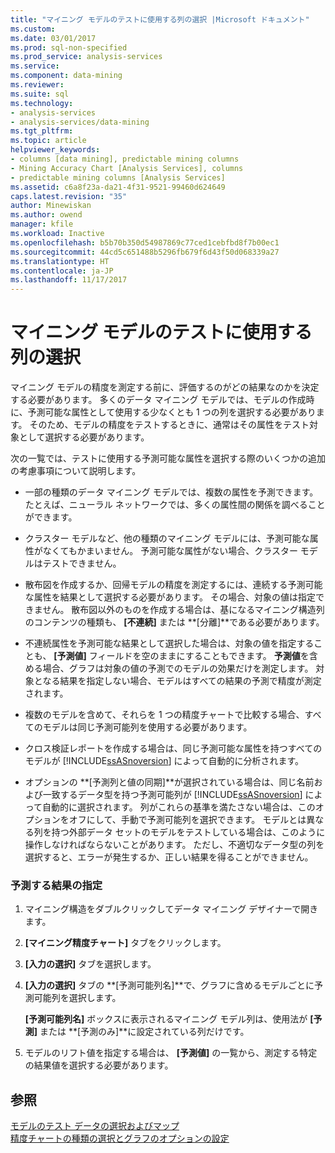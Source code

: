 ```yaml
---
title: "マイニング モデルのテストに使用する列の選択 |Microsoft ドキュメント"
ms.custom: 
ms.date: 03/01/2017
ms.prod: sql-non-specified
ms.prod_service: analysis-services
ms.service: 
ms.component: data-mining
ms.reviewer: 
ms.suite: sql
ms.technology:
- analysis-services
- analysis-services/data-mining
ms.tgt_pltfrm: 
ms.topic: article
helpviewer_keywords:
- columns [data mining], predictable mining columns
- Mining Accuracy Chart [Analysis Services], columns
- predictable mining columns [Analysis Services]
ms.assetid: c6a8f23a-da21-4f31-9521-99460d624649
caps.latest.revision: "35"
author: Minewiskan
ms.author: owend
manager: kfile
ms.workload: Inactive
ms.openlocfilehash: b5b70b350d54987869c77ced1cebfbd8f7b00ec1
ms.sourcegitcommit: 44cd5c651488b5296fb679f6d43f50d068339a27
ms.translationtype: HT
ms.contentlocale: ja-JP
ms.lasthandoff: 11/17/2017
---
```

# <a name="choose-the-column-to-use-for-testing-a-mining-model"></a>マイニング モデルのテストに使用する列の選択
  マイニング モデルの精度を測定する前に、評価するのがどの結果なのかを決定する必要があります。 多くのデータ マイニング モデルでは、モデルの作成時に、予測可能な属性として使用する少なくとも 1 つの列を選択する必要があります。 そのため、モデルの精度をテストするときに、通常はその属性をテスト対象として選択する必要があります。  
  
 次の一覧では、テストに使用する予測可能な属性を選択する際のいくつかの追加の考慮事項について説明します。  
  
-   一部の種類のデータ マイニング モデルでは、複数の属性を予測できます。たとえば、ニューラル ネットワークでは、多くの属性間の関係を調べることができます。  
  
-   クラスター モデルなど、他の種類のマイニング モデルには、予測可能な属性がなくてもかまいません。 予測可能な属性がない場合、クラスター モデルはテストできません。  
  
-   散布図を作成するか、回帰モデルの精度を測定するには、連続する予測可能な属性を結果として選択する必要があります。 その場合、対象の値は指定できません。 散布図以外のものを作成する場合は、基になるマイニング構造列のコンテンツの種類も、 **[不連続]** または **[分離]**である必要があります。  
  
-   不連続属性を予測可能な結果として選択した場合は、対象の値を指定することも、 **[予測値]** フィールドを空のままにすることもできます。 **予測値**を含める場合、グラフは対象の値の予測でのモデルの効果だけを測定します。 対象となる結果を指定しない場合、モデルはすべての結果の予測で精度が測定されます。  
  
-   複数のモデルを含めて、それらを 1 つの精度チャートで比較する場合、すべてのモデルは同じ予測可能列を使用する必要があります。  
  
-   クロス検証レポートを作成する場合は、同じ予測可能な属性を持つすべてのモデルが [!INCLUDE[ssASnoversion](../../includes/ssasnoversion-md.md)] によって自動的に分析されます。  
  
-   オプションの **[予測列と値の同期]**が選択されている場合は、同じ名前および一致するデータ型を持つ予測可能列が [!INCLUDE[ssASnoversion](../../includes/ssasnoversion-md.md)] によって自動的に選択されます。 列がこれらの基準を満たさない場合は、このオプションをオフにして、手動で予測可能列を選択できます。 モデルとは異なる列を持つ外部データ セットのモデルをテストしている場合は、このように操作しなければならないことがあります。 ただし、不適切なデータ型の列を選択すると、エラーが発生するか、正しい結果を得ることができません。  
  
### <a name="specify-the-outcome-to-predict"></a>予測する結果の指定  
  
1.  マイニング構造をダブルクリックしてデータ マイニング デザイナーで開きます。  
  
2.  **[マイニング精度チャート]** タブをクリックします。  
  
3.  **[入力の選択]** タブを選択します。  
  
4.  **[入力の選択]** タブの **[予測可能列名]**で、グラフに含めるモデルごとに予測可能列を選択します。  
  
     **[予測可能列名]** ボックスに表示されるマイニング モデル列は、使用法が **[予測]** または **[予測のみ]**に設定されている列だけです。  
  
5.  モデルのリフト値を指定する場合は、 **[予測値]** の一覧から、測定する特定の結果値を選択する必要があります。  
  
## <a name="see-also"></a>参照  
 [モデルのテスト データの選択およびマップ](../../analysis-services/data-mining/choose-and-map-model-testing-data.md)   
 [精度チャートの種類の選択とグラフのオプションの設定](../../analysis-services/data-mining/choose-an-accuracy-chart-type-and-set-chart-options.md)  
  
  
